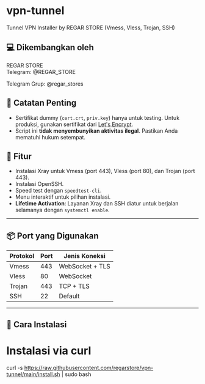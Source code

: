 # vpn-tunnel
Tunnel VPN Installer by REGAR STORE (Vmess, Vless, Trojan, SSH)
## 💻 Dikembangkan oleh
REGAR STORE  
Telegram: @REGAR_STORE 

Telegram Grup: @regar_stores

## 📌 Catatan Penting
- Sertifikat dummy (`cert.crt`, `priv.key`) hanya untuk testing. Untuk produksi, gunakan sertifikat dari [Let's Encrypt](https://letsencrypt.org/).
- Script ini **tidak menyembunyikan aktivitas ilegal**. Pastikan Anda mematuhi hukum setempat.

## 🔧 Fitur
- Instalasi Xray untuk Vmess (port 443), Vless (port 80), dan Trojan (port 443).
- Instalasi OpenSSH.
- Speed test dengan `speedtest-cli`.
- Menu interaktif untuk pilihan instalasi.
- **Lifetime Activation**: Layanan Xray dan SSH diatur untuk berjalan selamanya dengan `systemctl enable`.

---

## 📦 Port yang Digunakan
| Protokol | Port | Jenis Koneksi         |
|---------|------|------------------------|
| Vmess   | 443  | WebSocket + TLS        |
| Vless   | 80   | WebSocket              |
| Trojan  | 443  | TCP + TLS              |
| SSH     | 22   | Default                |

---

## 🚀 Cara Instalasi
# Instalasi via curl
curl -s https://raw.githubusercontent.com/regarstore/vpn-tunnel/main/install.sh | sudo bash

   
